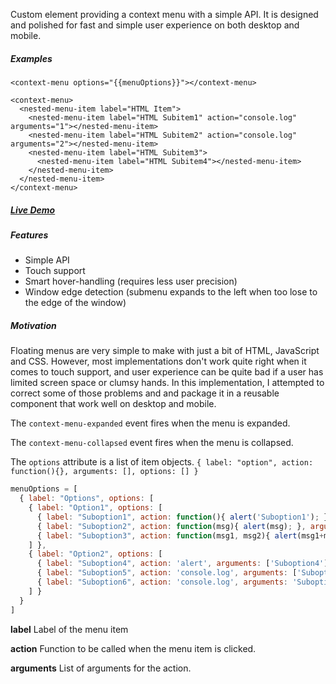 Custom element providing a context menu with a simple API. It is designed and polished for fast and simple user experience on both desktop and mobile.

##### Examples

    <context-menu options="{{menuOptions}}"></context-menu>

    <context-menu>
      <nested-menu-item label="HTML Item">
        <nested-menu-item label="HTML Subitem1" action="console.log" arguments="1"></nested-menu-item>
        <nested-menu-item label="HTML Subitem2" action="console.log" arguments="2"></nested-menu-item>
        <nested-menu-item label="HTML Subitem3">
          <nested-menu-item label="HTML Subitem4"></nested-menu-item>
        </nested-menu-item>
      </nested-menu-item>
    </context-menu>

##### [Live Demo](http://aleksandarrodic.com/context-menu/)

##### Features

- Simple API
- Touch support
- Smart hover-handling (requires less user precision)
- Window edge detection (submenu expands to the left when too lose to the edge of the window)

##### Motivation

Floating menus are very simple to make with just a bit of HTML, JavaScript and CSS. However, most implementations don't work quite right when it comes to touch support, and user experience can be quite bad if a user has limited screen space or clumsy hands. In this implementation, I attempted to correct some of those problems and and package it in a reusable component that work well on desktop and mobile.

The `context-menu-expanded` event fires when the menu is expanded.
 
The `context-menu-collapsed` event fires when the menu is collapsed.
 
The `options` attribute is a list of item objects.
`{ label: "option", action: function(){}, arguments: [], options: [] }`
 
```javascript
menuOptions = [
  { label: "Options", options: [
    { label: "Option1", options: [
      { label: "Suboption1", action: function(){ alert('Suboption1'); } },
      { label: "Suboption2", action: function(msg){ alert(msg); }, arguments: ['Suboption2'] },
      { label: "Suboption3", action: function(msg1, msg2){ alert(msg1+msg2); }, arguments: ['Suboption','3'] }
    ] },
    { label: "Option2", options: [
      { label: "Suboption4", action: 'alert', arguments: ['Suboption4'] },
      { label: "Suboption5", action: 'console.log', arguments: ['Suboption', '5'] },
      { label: "Suboption6", action: 'console.log', arguments: 'Suboption 6' }
    ] }
  }
]
```

**label** Label of the menu item

**action** Function to be called when the menu item is clicked.

**arguments** List of arguments for the action.
